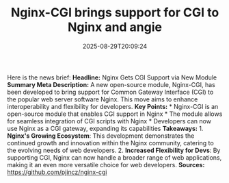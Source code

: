 ﻿---
title: "Nginx-CGI brings support for CGI to Nginx and angie"
date: "2025-08-29T20:09:24"
category: "Markets"
summary: ""
slug: "nginxcgi brings support for cgi to nginx and angie"
source_urls:
  - "https://github.com/pjincz/nginx-cgi"
seo:
  title: "Nginx-CGI brings support for CGI to Nginx and angie | Hash n Hedge"
  description: ""
  keywords: ["news", "markets", "brief"]
---
Here is the news brief:  **Headline:** Nginx Gets CGI Support via New Module  **Summary Meta Description:** A new open-source module, Nginx-CGI, has been developed to bring support for Common Gateway Interface (CGI) to the popular web server software Nginx. This move aims to enhance interoperability and flexibility for developers.  **Key Points:**  * Nginx-CGI is an open-source module that enables CGI support in Nginx * The module allows for seamless integration of CGI scripts with Nginx * Developers can now use Nginx as a CGI gateway, expanding its capabilities  **Takeaways:**  1. **Nginx's Growing Ecosystem**: This development demonstrates the continued growth and innovation within the Nginx community, catering to the evolving needs of web developers. 2. **Increased Flexibility for Devs**: By supporting CGI, Nginx can now handle a broader range of web applications, making it an even more versatile choice for web developers.  **Sources:** https://github.com/pjincz/nginx-cgi 
